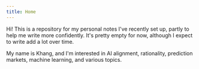 ```yaml
---
title: Home
---
```

Hi! This is a repository for my personal notes I've recently set up, partly to help me write more confidently. It's pretty empty for now, although I expect to write add a lot over time.

My name is Khang, and I'm interested in AI alignment, rationality, prediction markets, machine learning, and various topics.